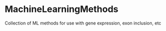 # MachineLearningMethods
Collection of ML methods for use with gene expression, exon inclusion, etc
